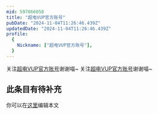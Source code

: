 ```yaml
---
mid: 597066058
title: "超电VUP官方账号"
pubDate: "2024-11-04T11:26:46.439Z"
updatedDate: "2024-11-04T11:26:46.439Z"
profile:
  {
    Nickname: ["超电VUP官方账号"],
  }
---
```


关注[超电VUP官方账号](https://space.bilibili.com/597066058)谢谢喵~ 关注[超电VUP官方账号](https://space.bilibili.com/597066058)谢谢喵~

## 此条目有待补充
你可以在[这里](https://github.com/Yuhanawa/VTuber.ICU-Content/edit/master/v/超电VUP官方账号/index.md)编辑本文

